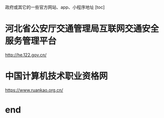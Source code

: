 政府或其它的一些官方网站、app、小程序地址
[toc]

# 河北省公安厅交通管理局互联网交通安全服务管理平台
http://he.122.gov.cn/

# 中国计算机技术职业资格网
https://www.ruankao.org.cn/

# end